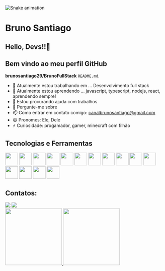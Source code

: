 ![Snake animation](https://github.com/brunosantiago29/brunosantiago29/blob/output/github-contribution-grid-snake.svg)

#  Bruno Santiago
## Hello, Devs!!👋

## Bem vindo ao meu perfil GitHub



**brunosantiago29/BrunoFullStack** `README.md`.

- 🔭 Atualmente estou trabalhando em ... Desenvolvimento full stack
- 🌱 Atualmente estou aprendendo ... javascript, typescript, nodejs, react, aprendendo sempre!
- 🤔 Estou procurando ajuda com trabalhos 
- 💬 Pergunte-me sobre 
- 📫 Como entrar em contato comigo: canalbrunosantiago@gmail.com
- 😄 Pronomes: Ele, Dele
- ⚡ Curiosidade: progamador, gamer, minecraft com filhão 



## Tecnologias e Ferramentas 
<img src="https://cdn.jsdelivr.net/gh/devicons/devicon@latest/icons/javascript/javascript-original.svg" width="40" height="40"/> <img src="https://cdn.jsdelivr.net/gh/devicons/devicon@latest/icons/nodejs/nodejs-original.svg" width="40" height="40"/>
<img src="https://cdn.jsdelivr.net/gh/devicons/devicon@latest/icons/typescript/typescript-original.svg" width="40" height="40"/> <img src="https://cdn.jsdelivr.net/gh/devicons/devicon@latest/icons/html5/html5-plain-wordmark.svg" width="40" height="40"/> <img src="https://cdn.jsdelivr.net/gh/devicons/devicon@latest/icons/css3/css3-original-wordmark.svg" width="40" height="40"/> <img src="https://cdn.jsdelivr.net/gh/devicons/devicon@latest/icons/react/react-original-wordmark.svg" width="40" height="40"/> <img src="https://cdn.jsdelivr.net/gh/devicons/devicon@latest/icons/redis/redis-plain-wordmark.svg" width="40" height="40"/> <img src="https://cdn.jsdelivr.net/gh/devicons/devicon@latest/icons/mongodb/mongodb-original-wordmark.svg" width="40" height="40"/> <img src="https://cdn.jsdelivr.net/gh/devicons/devicon@latest/icons/mysql/mysql-original-wordmark.svg" width="40" height="40"/> <img src="https://cdn.jsdelivr.net/gh/devicons/devicon@latest/icons/postgresql/postgresql-original-wordmark.svg" width="40" height="40"/> <img src="https://cdn.jsdelivr.net/gh/devicons/devicon@latest/icons/python/python-original-wordmark.svg" width="40" height="40"/> <img src="https://cdn.jsdelivr.net/gh/devicons/devicon@latest/icons/flutter/flutter-original.svg" width="40" height="40"/> <img src="https://cdn.jsdelivr.net/gh/devicons/devicon@latest/icons/dart/dart-original.svg" width="40" height="40"/> <img src="https://cdn.jsdelivr.net/gh/devicons/devicon@latest/icons/github/github-original-wordmark.svg" width="40" height="40"/> <img src="https://cdn.jsdelivr.net/gh/devicons/devicon@latest/icons/linux/linux-original.svg" width="40" height="40"/>
          

 ## Contatos:
<div>
<a href="https://www.linkedin.com/in/bruno-santiago-364178213" target="_blank"><img loading="lazy" src="https://img.shields.io/badge/-LinkedIn-%230077B5?style=for-the-badge&logo=linkedin&logoColor=white" target="_blank"></a>
<a href = "mailto:canalbrunosantiago@gmail.com"><img loading="lazy" src="https://img.shields.io/badge/Gmail-D14836?style=for-the-badge&logo=gmail&logoColor=white" target="_blank"></a>
</div>
          
          
          
<div>
<a href="https://github.com/brunosantiago29">
<img loading="lazy" height="180em" src="https://github-readme-stats.vercel.app/api/top-langs/?username=brunosantiago29&layout=compact&langs_count=7&theme=dracula"/>
<img loading="lazy" height="180em" src="https://github-readme-stats.vercel.app/api?username=brunosantiago29&show_icons=true&theme=dracula&include_all_commits=true&count_private=true"/>
</div> 
